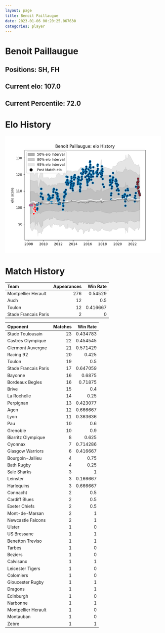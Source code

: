 ```yaml
---  
layout: page  
title: Benoit Paillaugue  
date: 2023-01-06 00:20:25.067630  
categories: player  
---
```

# Benoit Paillaugue

## Positions: SH, FH

## Current elo: 107.0

## Current Percentile: 72.0

# Elo History


![elo history](history_BenoitPaillaugue.png)
# Match History


| Team                 |   Appearances |   Win Rate |
|:---------------------|--------------:|-----------:|
| Montpellier Herault  |           276 |   0.54529  |
| Auch                 |            12 |   0.5      |
| Toulon               |            12 |   0.416667 |
| Stade Francais Paris |             2 |   0        |

| Opponent             |   Matches |   Win Rate |
|:---------------------|----------:|-----------:|
| Stade Toulousain     |        23 |   0.434783 |
| Castres Olympique    |        22 |   0.454545 |
| Clermont Auvergne    |        21 |   0.571429 |
| Racing 92            |        20 |   0.425    |
| Toulon               |        19 |   0.5      |
| Stade Francais Paris |        17 |   0.647059 |
| Bayonne              |        16 |   0.6875   |
| Bordeaux Begles      |        16 |   0.71875  |
| Brive                |        15 |   0.4      |
| La Rochelle          |        14 |   0.25     |
| Perpignan            |        13 |   0.423077 |
| Agen                 |        12 |   0.666667 |
| Lyon                 |        11 |   0.363636 |
| Pau                  |        10 |   0.6      |
| Grenoble             |        10 |   0.9      |
| Biarritz Olympique   |         8 |   0.625    |
| Oyonnax              |         7 |   0.714286 |
| Glasgow Warriors     |         6 |   0.416667 |
| Bourgoin-Jallieu     |         4 |   0.75     |
| Bath Rugby           |         4 |   0.25     |
| Sale Sharks          |         3 |   1        |
| Leinster             |         3 |   0.166667 |
| Harlequins           |         3 |   0.666667 |
| Connacht             |         2 |   0.5      |
| Cardiff Blues        |         2 |   0.5      |
| Exeter Chiefs        |         2 |   0.5      |
| Mont-de-Marsan       |         2 |   1        |
| Newcastle Falcons    |         2 |   1        |
| Ulster               |         1 |   0        |
| US Bressane          |         1 |   1        |
| Benetton Treviso     |         1 |   1        |
| Tarbes               |         1 |   0        |
| Beziers              |         1 |   0        |
| Calvisano            |         1 |   1        |
| Leicester Tigers     |         1 |   0        |
| Colomiers            |         1 |   0        |
| Gloucester Rugby     |         1 |   1        |
| Dragons              |         1 |   1        |
| Edinburgh            |         1 |   0        |
| Narbonne             |         1 |   1        |
| Montpellier Herault  |         1 |   0        |
| Montauban            |         1 |   0        |
| Zebre                |         1 |   1        |